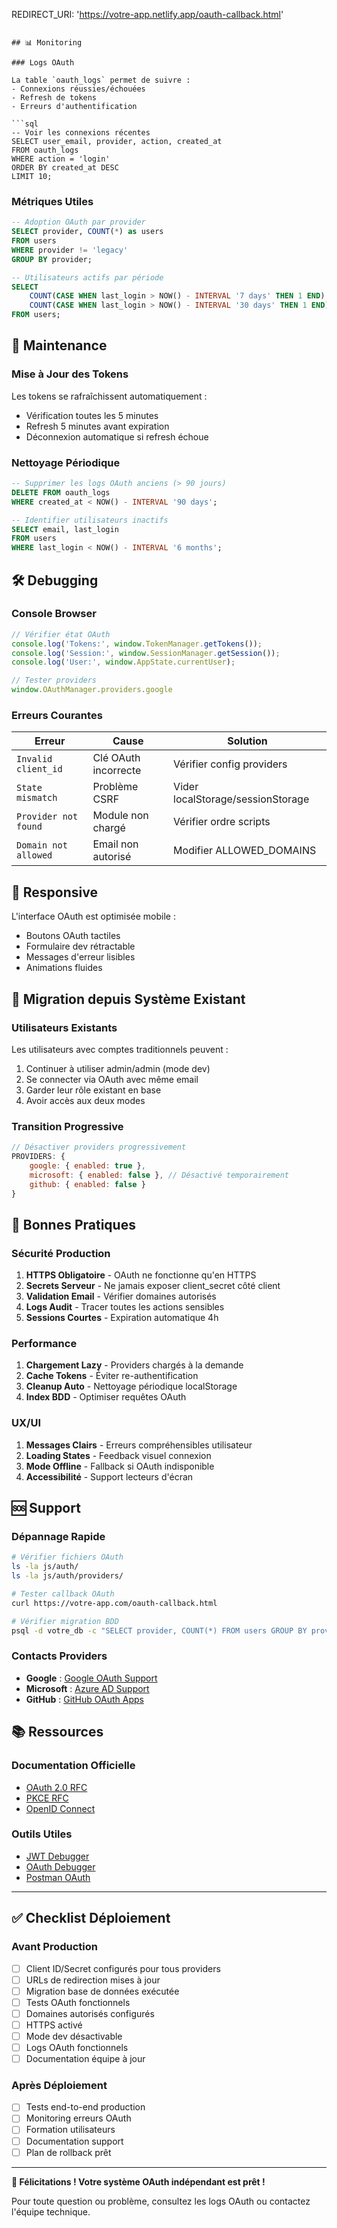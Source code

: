 REDIRECT_URI: 'https://votre-app.netlify.app/oauth-callback.html'
```

## 📊 Monitoring

### Logs OAuth

La table `oauth_logs` permet de suivre :
- Connexions réussies/échouées
- Refresh de tokens
- Erreurs d'authentification

```sql
-- Voir les connexions récentes
SELECT user_email, provider, action, created_at 
FROM oauth_logs 
WHERE action = 'login' 
ORDER BY created_at DESC 
LIMIT 10;
```

### Métriques Utiles

```sql
-- Adoption OAuth par provider
SELECT provider, COUNT(*) as users
FROM users 
WHERE provider != 'legacy'
GROUP BY provider;

-- Utilisateurs actifs par période
SELECT 
    COUNT(CASE WHEN last_login > NOW() - INTERVAL '7 days' THEN 1 END) as week,
    COUNT(CASE WHEN last_login > NOW() - INTERVAL '30 days' THEN 1 END) as month
FROM users;
```

## 🔧 Maintenance

### Mise à Jour des Tokens

Les tokens se rafraîchissent automatiquement :
- Vérification toutes les 5 minutes
- Refresh 5 minutes avant expiration
- Déconnexion automatique si refresh échoue

### Nettoyage Périodique

```sql
-- Supprimer les logs OAuth anciens (> 90 jours)
DELETE FROM oauth_logs 
WHERE created_at < NOW() - INTERVAL '90 days';

-- Identifier utilisateurs inactifs
SELECT email, last_login 
FROM users 
WHERE last_login < NOW() - INTERVAL '6 months';
```

## 🛠️ Debugging

### Console Browser

```javascript
// Vérifier état OAuth
console.log('Tokens:', window.TokenManager.getTokens());
console.log('Session:', window.SessionManager.getSession());
console.log('User:', window.AppState.currentUser);

// Tester providers
window.OAuthManager.providers.google
```

### Erreurs Courantes

| Erreur | Cause | Solution |
|--------|-------|----------|
| `Invalid client_id` | Clé OAuth incorrecte | Vérifier config providers |
| `State mismatch` | Problème CSRF | Vider localStorage/sessionStorage |
| `Provider not found` | Module non chargé | Vérifier ordre scripts |
| `Domain not allowed` | Email non autorisé | Modifier ALLOWED_DOMAINS |

## 📱 Responsive

L'interface OAuth est optimisée mobile :
- Boutons OAuth tactiles
- Formulaire dev rétractable  
- Messages d'erreur lisibles
- Animations fluides

## 🔄 Migration depuis Système Existant

### Utilisateurs Existants

Les utilisateurs avec comptes traditionnels peuvent :
1. Continuer à utiliser admin/admin (mode dev)
2. Se connecter via OAuth avec même email
3. Garder leur rôle existant en base
4. Avoir accès aux deux modes

### Transition Progressive

```javascript
// Désactiver providers progressivement
PROVIDERS: {
    google: { enabled: true },
    microsoft: { enabled: false }, // Désactivé temporairement
    github: { enabled: false }
}
```

## 🎯 Bonnes Pratiques

### Sécurité Production

1. **HTTPS Obligatoire** - OAuth ne fonctionne qu'en HTTPS
2. **Secrets Serveur** - Ne jamais exposer client_secret côté client
3. **Validation Email** - Vérifier domaines autorisés
4. **Logs Audit** - Tracer toutes les actions sensibles
5. **Sessions Courtes** - Expiration automatique 4h

### Performance

1. **Chargement Lazy** - Providers chargés à la demande
2. **Cache Tokens** - Éviter re-authentification
3. **Cleanup Auto** - Nettoyage périodique localStorage
4. **Index BDD** - Optimiser requêtes OAuth

### UX/UI

1. **Messages Clairs** - Erreurs compréhensibles utilisateur
2. **Loading States** - Feedback visuel connexion
3. **Mode Offline** - Fallback si OAuth indisponible
4. **Accessibilité** - Support lecteurs d'écran

## 🆘 Support

### Dépannage Rapide

```bash
# Vérifier fichiers OAuth
ls -la js/auth/
ls -la js/auth/providers/

# Tester callback OAuth
curl https://votre-app.com/oauth-callback.html

# Vérifier migration BDD
psql -d votre_db -c "SELECT provider, COUNT(*) FROM users GROUP BY provider;"
```

### Contacts Providers

- **Google** : [Google OAuth Support](https://developers.google.com/identity/protocols/oauth2)
- **Microsoft** : [Azure AD Support](https://docs.microsoft.com/en-us/azure/active-directory/develop/)
- **GitHub** : [GitHub OAuth Apps](https://docs.github.com/en/developers/apps/building-oauth-apps)

## 📚 Ressources

### Documentation Officielle
- [OAuth 2.0 RFC](https://tools.ietf.org/html/rfc6749)
- [PKCE RFC](https://tools.ietf.org/html/rfc7636) 
- [OpenID Connect](https://openid.net/connect/)

### Outils Utiles
- [JWT Debugger](https://jwt.io/)
- [OAuth Debugger](https://oauthdebugger.com/)
- [Postman OAuth](https://learning.postman.com/docs/sending-requests/authorization/)

---

## ✅ Checklist Déploiement

### Avant Production

- [ ] Client ID/Secret configurés pour tous providers
- [ ] URLs de redirection mises à jour
- [ ] Migration base de données exécutée
- [ ] Tests OAuth fonctionnels
- [ ] Domaines autorisés configurés
- [ ] HTTPS activé
- [ ] Mode dev désactivable
- [ ] Logs OAuth fonctionnels
- [ ] Documentation équipe à jour

### Après Déploiement

- [ ] Tests end-to-end production
- [ ] Monitoring erreurs OAuth
- [ ] Formation utilisateurs
- [ ] Documentation support
- [ ] Plan de rollback prêt

---

**🎉 Félicitations ! Votre système OAuth indépendant est prêt !**

Pour toute question ou problème, consultez les logs OAuth ou contactez l'équipe technique.